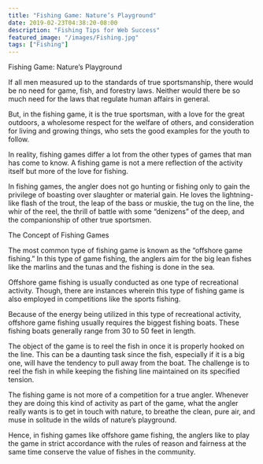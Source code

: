 ```yaml
---
title: "Fishing Game: Nature’s Playground"
date: 2019-02-23T04:38:20-08:00
description: "Fishing Tips for Web Success"
featured_image: "/images/Fishing.jpg"
tags: ["Fishing"]
---
```


Fishing Game: Nature’s Playground

If all men measured up to the standards of true sportsmanship, there would be no need for game, fish, and forestry laws. Neither would there be so much need for the laws that regulate human affairs in general.

But, in the fishing game, it is the true sportsman, with a love for the great outdoors, a wholesome respect for the welfare of others, and consideration for living and growing things, who sets the good examples for the youth to follow.

In reality, fishing games differ a lot from the other types of games that man has come to know. A fishing game is not a mere reflection of the activity itself but more of the love for fishing.

In fishing games, the angler does not go hunting or fishing only to gain the privilege of boasting over slaughter or material gain. He loves the lightning-like flash of the trout, the leap of the bass or muskie, the tug on the line, the whir of the reel, the thrill of battle with some “denizens” of the deep, and the companionship of other true sportsmen.

The Concept of Fishing Games

The most common type of fishing game is known as the “offshore game fishing.” In this type of game fishing, the anglers aim for the big lean fishes like the marlins and the tunas and the fishing is done in the sea.

Offshore game fishing is usually conducted as one type of recreational activity. Though, there are instances wherein this type of fishing game is also employed in competitions like the sports fishing.

Because of the energy being utilized in this type of recreational activity, offshore game fishing usually requires the biggest fishing boats. These fishing boats generally range from 30 to 50 feet in length.

The object of the game is to reel the fish in once it is properly hooked on the line. This can be a daunting task since the fish, especially if it is a big one, will have the tendency to pull away from the boat. The challenge is to reel the fish in while keeping the fishing line maintained on its specified tension.

The fishing game is not more of a competition for a true angler. Whenever they are doing this kind of activity as part of the game, what the angler really wants is to get in touch with nature, to breathe the clean, pure air, and muse in solitude in the wilds of nature’s playground.

Hence, in fishing games like offshore game fishing, the anglers like to play the game in strict accordance with the rules of reason and fairness at the same time conserve the value of fishes in the community.

